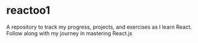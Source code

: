 # reactoo1
A repository to track my progress, projects, and exercises as I learn React. Follow along with my journey in mastering React.js
